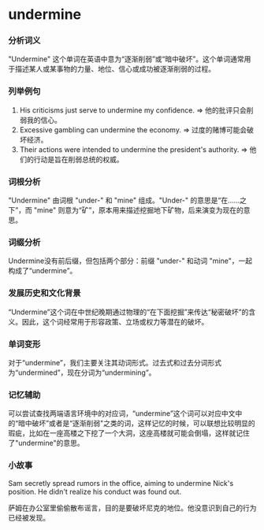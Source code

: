 # undermine

### 分析词义

  

"Undermine" 这个单词在英语中意为“逐渐削弱”或“暗中破坏”。这个单词通常用于描述某人或某事物的力量、地位、信心或成功被逐渐削弱的过程。

  

### 列举例句

  

1.  His criticisms just serve to undermine my confidence. => 他的批评只会削弱我的信心。
2.  Excessive gambling can undermine the economy. => 过度的赌博可能会破坏经济。
3.  Their actions were intended to undermine the president's authority. => 他们的行动是旨在削弱总统的权威。

  

### 词根分析

  

"Undermine" 由词根 "under-" 和 "mine" 组成。"Under-" 的意思是“在……之下”，而 "mine" 则意为“矿”，原本用来描述挖掘地下矿物，后来演变为现在的意思。

  

### 词缀分析

  

Undermine没有前后缀，但包括两个部分：前缀 "under-" 和动词 "mine"，一起构成了“undermine”。

  

### 发展历史和文化背景

  

“Undermine”这个词在中世纪晚期通过物理的“在下面挖掘”来传达“秘密破坏”的含义。因此，这个词经常用于形容政策、立场或权力等潜在的破坏。

  

### 单词变形

  

对于“undermine”，我们主要关注其动词形式。过去式和过去分词形式为“undermined”，现在分词为“undermining”。

  

### 记忆辅助

  

可以尝试查找两端语言环境中的对应词，“undermine”这个词可以对应中文中的“暗中破坏”或者是“逐渐削弱"之类的词，这样记忆的时候，可以联想比较明显的瑕疵，比如在一座高楼之下挖了一个大洞，这座高楼就可能会倒塌，这样就记住了"undermine"的意思。

  

### 小故事

  

Sam secretly spread rumors in the office, aiming to undermine Nick's position. He didn't realize his conduct was found out.

  

萨姆在办公室里偷偷散布谣言，目的是要破坏尼克的地位。他没意识到自己的行为已经被发现。
